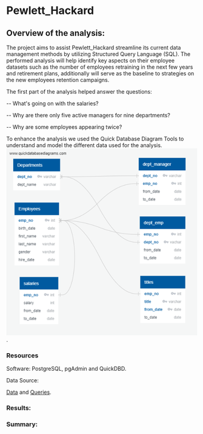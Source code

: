 # **Pewlett_Hackard**

## Overview of the analysis: 

The project aims to assist Pewlett_Hackard streamline its current data management methods by utilizing Structured Query Language (SQL). The performed analysis will help identify key aspects on their employee datasets such as the number of employees retraining in the next few years and retirement plans, additionally will serve as the baseline to strategies on the new employees retention campaigns.

The first part of the analysis helped answer the questions: 

 -- What's going on with the salaries?
 
 -- Why are there only five active managers for nine departments?
 
 -- Why are some employees appearing twice?

To enhance the analysis we used the Quick Database Diagram Tools to understand and model the different data used for the analysis. 
![Data](https://github.com/chocoplace/Pewlett-Hackard-Analysis/blob/main/EmployeeDB.png.png).

### Resources

Software: PostgreSQL, pgAdmin and QuickDBD. 

Data Source:

[Data](https://github.com/chocoplace/Pewlett-Hackard-Analysis/tree/main/Data) and [Queries](https://github.com/chocoplace/Pewlett-Hackard-Analysis/tree/main/Queries).

### Results:

### Summary:

